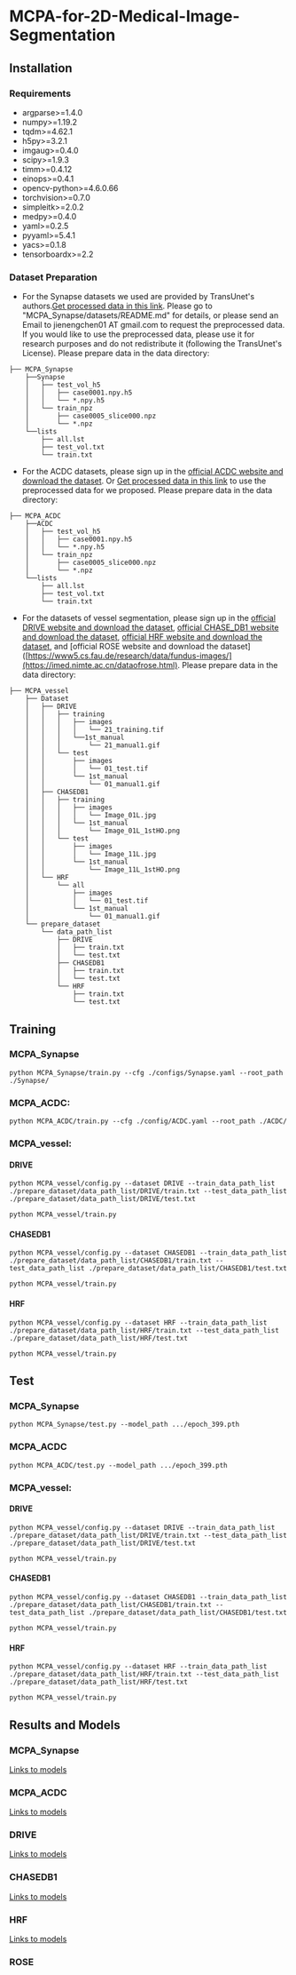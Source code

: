 # MCPA-for-2D-Medical-Image-Segmentation

## Installation

### Requirements

* argparse>=1.4.0
* numpy>=1.19.2
* tqdm>=4.62.1
* h5py>=3.2.1
* imgaug>=0.4.0
* scipy>=1.9.3
* timm>=0.4.12
* einops>=0.4.1
* opencv-python>=4.6.0.66
* torchvision>=0.7.0
* simpleitk>=2.0.2
* medpy>=0.4.0
* yaml>=0.2.5
* pyyaml>=5.4.1
* yacs>=0.1.8
* tensorboardx>=2.2


### Dataset Preparation
* For the Synapse datasets we used are provided by TransUnet's authors.[Get processed data in this link](https://drive.google.com/drive/folders/1ACJEoTp-uqfFJ73qS3eUObQh52nGuzCd). Please go to "MCPA_Synapse/datasets/README.md" for details, or please send an Email to jienengchen01 AT gmail.com to request the preprocessed data. If you would like to use the preprocessed data, please use it for research purposes and do not redistribute it (following the TransUnet's License). Please prepare data in the data directory:
```
├── MCPA_Synapse
    ├──Synapse
    │   ├── test_vol_h5
    │   │   ├── case0001.npy.h5
    │   │   └── *.npy.h5
    │   └── train_npz
    │       ├── case0005_slice000.npz
    │       └── *.npz
    └──lists
        ├── all.lst
        ├── test_vol.txt
        └── train.txt
```

* For the ACDC datasets, please sign up in the [official ACDC website and download the dataset](https://www.creatis.insa-lyon.fr/Challenge/acdc). Or [Get processed data in this link](https://drive.google.com/drive/folders/1ACJEoTp-uqfFJ73qS3eUObQh52nGuzCd) to use the preprocessed data for we proposed. Please prepare data in the data directory:

```
├── MCPA_ACDC
    ├──ACDC
    │   ├── test_vol_h5
    │   │   ├── case0001.npy.h5
    │   │   └── *.npy.h5
    │   └── train_npz
    │       ├── case0005_slice000.npz
    │       └── *.npz
    └──lists
        ├── all.lst
        ├── test_vol.txt
        └── train.txt
```

* For the datasets of vessel segmentation, please sign up in the [official DRIVE website and download the dataset](https://drive.grand-challenge.org/), [official CHASE_DB1 website and download the dataset](https://blogs.kingston.ac.uk/retinal/chasedb1/), [official HRF website and download the dataset](https://www5.cs.fau.de/research/data/fundus-images/), and [official ROSE website and download the dataset]([https://www5.cs.fau.de/research/data/fundus-images/](https://imed.nimte.ac.cn/dataofrose.html). Please prepare data in the data directory:
```
├── MCPA_vessel
    ├── Dataset
    │   ├── DRIVE
    │   │   ├── training
    │   │   │   ├── images
    │   │   │   │   └── 21_training.tif
    │   │   │   └──1st_manual
    │   │   │       └── 21_manual1.gif
    │   │   └── test
    │   │       ├── images  
    │   │       │   └── 01_test.tif
    │   │       └── 1st_manual
    │   │           └── 01_manual1.gif
    │   ├── CHASEDB1
    │   │   ├── training
    │   │   │   ├── images
    │   │   │   │   └── Image_01L.jpg
    │   │   │   └── 1st_manual
    │   │   │       └── Image_01L_1stHO.png
    │   │   └── test
    │   │       ├── images  
    │   │       │   └── Image_11L.jpg
    │   │       └── 1st_manual
    │   │           └── Image_11L_1stHO.png
    │   └── HRF
    │       └── all
    │           ├── images
    │           │   └── 01_test.tif
    │           └── 1st_manual
    │               └── 01_manual1.gif      
    └── prepare_dataset
        └── data_path_list
            ├── DRIVE
            │   ├── train.txt
            │   └── test.txt
            ├── CHASEDB1
            │   ├── train.txt
            │   └── test.txt
            └── HRF
                ├── train.txt
                └── test.txt
```

## Training

### MCPA_Synapse

`python MCPA_Synapse/train.py --cfg ./configs/Synapse.yaml --root_path ./Synapse/` 

### MCPA_ACDC:

`python MCPA_ACDC/train.py --cfg ./config/ACDC.yaml --root_path ./ACDC/`

### MCPA_vessel:

#### DRIVE
`python MCPA_vessel/config.py --dataset DRIVE --train_data_path_list ./prepare_dataset/data_path_list/DRIVE/train.txt --test_data_path_list ./prepare_dataset/data_path_list/DRIVE/test.txt`

`python MCPA_vessel/train.py`

#### CHASEDB1
`python MCPA_vessel/config.py --dataset CHASEDB1 --train_data_path_list ./prepare_dataset/data_path_list/CHASEDB1/train.txt --test_data_path_list ./prepare_dataset/data_path_list/CHASEDB1/test.txt`

`python MCPA_vessel/train.py`

#### HRF
`python MCPA_vessel/config.py --dataset HRF --train_data_path_list ./prepare_dataset/data_path_list/HRF/train.txt --test_data_path_list ./prepare_dataset/data_path_list/HRF/test.txt`

`python MCPA_vessel/train.py`


## Test

### MCPA_Synapse

`python MCPA_Synapse/test.py --model_path .../epoch_399.pth` 

### MCPA_ACDC

`python MCPA_ACDC/test.py --model_path .../epoch_399.pth` 

### MCPA_vessel:

#### DRIVE
`python MCPA_vessel/config.py --dataset DRIVE --train_data_path_list ./prepare_dataset/data_path_list/DRIVE/train.txt --test_data_path_list ./prepare_dataset/data_path_list/DRIVE/test.txt`

`python MCPA_vessel/train.py`

#### CHASEDB1
`python MCPA_vessel/config.py --dataset CHASEDB1 --train_data_path_list ./prepare_dataset/data_path_list/CHASEDB1/train.txt --test_data_path_list ./prepare_dataset/data_path_list/CHASEDB1/test.txt`

`python MCPA_vessel/train.py`

#### HRF
`python MCPA_vessel/config.py --dataset HRF --train_data_path_list ./prepare_dataset/data_path_list/HRF/train.txt --test_data_path_list ./prepare_dataset/data_path_list/HRF/test.txt`

`python MCPA_vessel/train.py`


## Results and Models

### MCPA_Synapse

[Links to models](https://drive.google.com/drive/folders/1bAtCNYCFPNREPlEqOd-99goWUr9P_eKt)

### MCPA_ACDC

[Links to models]()

### DRIVE

[Links to models](https://drive.google.com/drive/folders/1-FqxL2V8rOpURrllmBOSMnliSJVsL7HN)

### CHASEDB1

[Links to models](https://drive.google.com/drive/folders/1CzBNRn_OZBdtd7cSn8f8vIDjl7WAFeH5)

### HRF

[Links to models](https://drive.google.com/drive/folders/1Gqa-CzupxTfZOoYrZI2YF1JIEHavp5Md)

### ROSE










